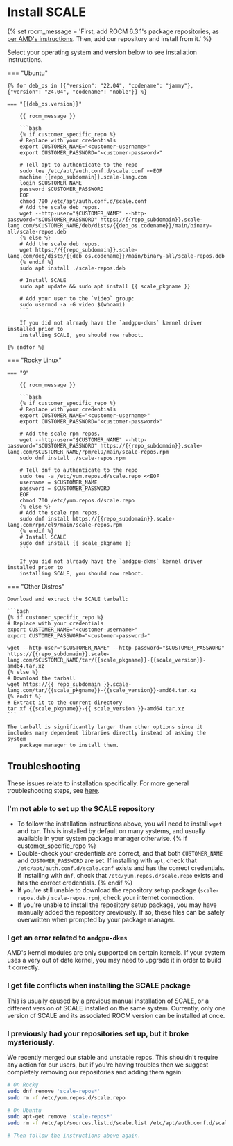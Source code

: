 # Install SCALE

{% set rocm_message = 'First, add ROCM 6.3.1\'s package repositories, as [per AMD\'s instructions](https://rocm.docs.amd.com/projects/install-on-linux/en/docs-6.3.1/install/quick-start.html). Then, add our repository and install from it.' %}

Select your operating system and version below to see installation instructions.

=== "Ubuntu"

    {% for deb_os in [{"version": "22.04", "codename": "jammy"}, {"version": "24.04", "codename": "noble"}] %}

    === "{{deb_os.version}}"

        {{ rocm_message }}

        ```bash
        {% if customer_specific_repo %}
        # Replace with your credentials
        export CUSTOMER_NAME="<customer-username>"
        export CUSTOMER_PASSWORD="<customer-password>"

        # Tell apt to authenticate to the repo
        sudo tee /etc/apt/auth.conf.d/scale.conf <<EOF
        machine {{repo_subdomain}}.scale-lang.com
        login $CUSTOMER_NAME
        password $CUSTOMER_PASSWORD
        EOF
        chmod 700 /etc/apt/auth.conf.d/scale.conf
        # Add the scale deb repos.
        wget --http-user="$CUSTOMER_NAME" --http-password="$CUSTOMER_PASSWORD" https://{{repo_subdomain}}.scale-lang.com/$CUSTOMER_NAME/deb/dists/{{deb_os.codename}}/main/binary-all/scale-repos.deb
        {% else %}
        # Add the scale deb repos.
        wget https://{{repo_subdomain}}.scale-lang.com/deb/dists/{{deb_os.codename}}/main/binary-all/scale-repos.deb
        {% endif %}
        sudo apt install ./scale-repos.deb

        # Install SCALE
        sudo apt update && sudo apt install {{ scale_pkgname }}

        # Add your user to the `video` group:
        sudo usermod -a -G video $(whoami)
        ```

        If you did not already have the `amdgpu-dkms` kernel driver installed prior to
        installing SCALE, you should now reboot.

    {% endfor %}

=== "Rocky Linux"

    === "9"

        {{ rocm_message }}

        ```bash
        {% if customer_specific_repo %}
        # Replace with your credentials
        export CUSTOMER_NAME="<customer-username>"
        export CUSTOMER_PASSWORD="<customer-password>"

        # Add the scale rpm repos.
        wget --http-user="$CUSTOMER_NAME" --http-password="$CUSTOMER_PASSWORD" https://{{repo_subdomain}}.scale-lang.com/$CUSTOMER_NAME/rpm/el9/main/scale-repos.rpm
        sudo dnf install ./scale-repos.rpm

        # Tell dnf to authenticate to the repo
        sudo tee -a /etc/yum.repos.d/scale.repo <<EOF
        username = $CUSTOMER_NAME
        password = $CUSTOMER_PASSWORD
        EOF
        chmod 700 /etc/yum.repos.d/scale.repo
        {% else %}
        # Add the scale rpm repos.
        sudo dnf install https://{{repo_subdomain}}.scale-lang.com/rpm/el9/main/scale-repos.rpm
        {% endif %}
        # Install SCALE
        sudo dnf install {{ scale_pkgname }}
        ```

        If you did not already have the `amdgpu-dkms` kernel driver installed prior to
        installing SCALE, you should now reboot.

=== "Other Distros"

    Download and extract the SCALE tarball:

    ```bash
    {% if customer_specific_repo %}
    # Replace with your credentials
    export CUSTOMER_NAME="<customer-username>"
    export CUSTOMER_PASSWORD="<customer-password>"

    wget --http-user="$CUSTOMER_NAME" --http-password="$CUSTOMER_PASSWORD" https://{{repo_subdomain}}.scale-lang.com/$CUSTOMER_NAME/tar/{{scale_pkgname}}-{{scale_version}}-amd64.tar.xz
    {% else %}
    # Download the tarball
    wget https://{{ repo_subdomain }}.scale-lang.com/tar/{{scale_pkgname}}-{{scale_version}}-amd64.tar.xz
    {% endif %}
    # Extract it to the current directory
    tar xf {{scale_pkgname}}-{{ scale_version }}-amd64.tar.xz
    ```

    The tarball is significantly larger than other options since it
    includes many dependent libraries directly instead of asking the system
        package manager to install them.

## Troubleshooting

These issues relate to installation specifically. For more general troubleshooting steps, see [here](./troubleshooting.md).

### I'm not able to set up the SCALE repository

  - To follow the installation instructions above, you will need to install `wget` and `tar`.
    This is installed by default on many systems, and usually available in your system package manager otherwise.
{% if customer_specific_repo %}
  - Double-check your credentials are correct, and that both `CUSTOMER_NAME` and `CUSTOMER_PASSWORD` are set.
    If installing with `apt`, check that `/etc/apt/auth.conf.d/scale.conf` exists and has the correct credentials.
    If installing with `dnf`, check that `/etc/yum.repos.d/scale.repo` exists and has the correct credentials.
{% endif %}
  - If you're still unable to download the repository setup package (`scale-repos.deb` / `scale-repos.rpm`), check your internet connection.
  - If you're unable to install the repository setup package, you may have manually added the repository previously. If so, these files can be safely overwritten when prompted by your package manager.

### I get an error related to `amdgpu-dkms`

AMD's kernel modules are only supported on certain kernels. If your system uses a very out of date kernel, you may need to upgrade it in order to build it correctly.

### I get file conflicts when installing the SCALE package

This is usually caused by a previous manual installation of SCALE, or a different version of SCALE installed on the same system. Currently, only one version of SCALE and its associated ROCM version can be installed at once.

### I previously had your repositories set up, but it broke mysteriously.

We recently merged our stable and unstable repos. This shouldn't require any action for our users, but if you're having troubles then we suggest completely removing our repositories and adding them again:

```bash
# On Rocky
sudo dnf remove 'scale-repos*'
sudo rm -f /etc/yum.repos.d/scale.repo

# On Ubuntu
sudo apt-get remove 'scale-repos*'
sudo rm -f /etc/apt/sources.list.d/scale.list /etc/apt/auth.conf.d/scale.conf

# Then follow the instructions above again.
```
